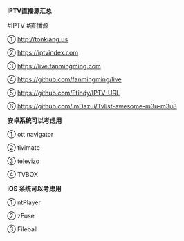 **IPTV直播源汇总**



\#IPTV #直播源



① http://tonkiang.us



② https://iptvindex.com



③ https://live.fanmingming.com



④ https://github.com/fanmingming/live



⑤ https://github.com/Ftindy/IPTV-URL



⑥ https://github.com/imDazui/Tvlist-awesome-m3u-m3u8



**安卓系统可以考虑用**

① ott navigator

② tivimate

③ televizo

④ TVBOX



**iOS 系统可以考虑用**

① ntPlayer 

② zFuse

③ Fileball